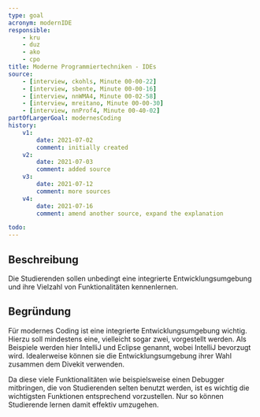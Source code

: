 ```yaml
---
type: goal
acronym: modernIDE
responsible: 
    - kru
    - duz
    - ako
    - cpo
title: Moderne Programmiertechniken - IDEs
source:
    - [interview, ckohls, Minute 00-00-22]
    - [interview, sbente, Minute 00-00-16]
    - [interview, nnWMA4, Minute 00-02-58]
    - [interview, mreitano, Minute 00-00-30]
    - [interview, nnProf4, Minute 00-40-02]
partOfLargerGoal: modernesCoding
history:
    v1:
        date: 2021-07-02
        comment: initially created
    v2:
        date: 2021-07-03
        comment: added source
    v3:
        date: 2021-07-12
        comment: more sources
    v4:
        date: 2021-07-16
        comment: amend another source, expand the explanation

todo: 
---
```


## Beschreibung

Die Studierenden sollen unbedingt eine integrierte Entwicklungsumgebung und ihre Vielzahl von Funktionalitäten kennenlernen.

## Begründung

Für modernes Coding ist eine integrierte Entwicklungsumgebung wichtig. Hierzu soll mindestens eine, vielleicht sogar zwei, vorgestellt werden. Als Beispiele werden hier IntelliJ und Eclipse genannt, wobei IntelliJ bevorzugt wird.
Idealerweise können sie die Entwicklungsumgebung ihrer Wahl zusammen dem Divekit verwenden.

Da diese viele Funktionalitäten wie beispielsweise einen Debugger mitbringen, die von Studierenden selten benutzt werden, ist es wichtig die wichtigsten Funktionen entsprechend vorzustellen. Nur so können Studierende lernen damit effektiv umzugehen.
